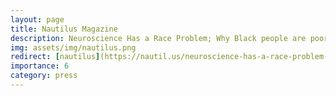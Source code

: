 ```yaml
---
layout: page
title: Nautilus Magazine
description: Neuroscience Has a Race Problem; Why Black people are poorly represented in neuroimaging studies—and how science can do better.
img: assets/img/nautilus.png
redirect: [nautilus](https://nautil.us/neuroscience-has-a-race-problem-262340/?_sp=ac42ac16-45d4-4cc3-87a9-f55d09b92962.1676508179518)
importance: 6
category: press
---
```





